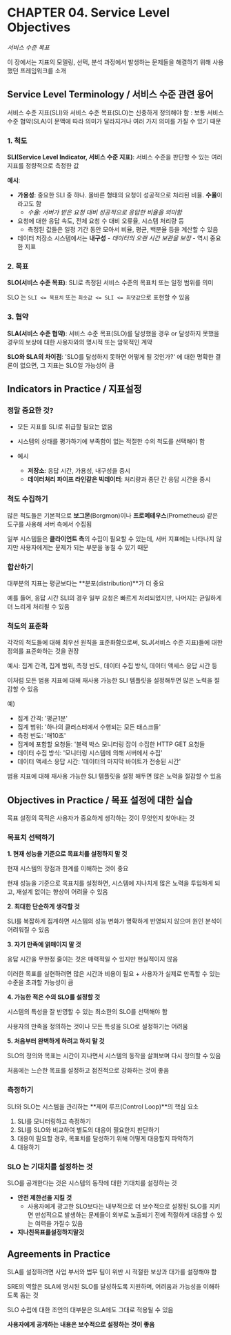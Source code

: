 # CHAPTER 04. Service Level Objectives

<i>서비스 수준 목표</i>

이 장에서는 지표의 모델링, 선택, 분석 과정에서 발생하는 문제들을 해결하기 위해 사용했던 프레임워크를 소개

## Service Level Terminology / 서비스 수준 관련 용어

서비스 수준 지표(SLI)와 서비스 수준 목표(SLO)는 신중하게 정의해야 함
: 보통 서비스 수준 협약(SLA)이 문맥에 따라 의미가 달라지거나 여러 가지 의미를 가질 수 있기 때문

### 1. 척도

**SLI(Service Level Indicator, 서비스 수준 지표)**: 서비스 수준을 판단할 수 있는 여러 지표를 정량적으로 측정한 값

**예시**: 

- **가용성**: 중요한 SLI 중 하나. 올바른 형태의 요청이 성공적으로 처리된 비율. **수율**이라고도 함
  - _수율: 서버가 받은 요청 대비 성공적으로 응답한 비율을 의미함_
- 요청에 대한 응답 속도, 전체 요청 수 대비 오류율, 시스템 처리량 등
  - 측정된 값들은 일정 기간 동안 모아서 비율, 평균, 백분율 등을 계산할 수 있음
- 데이터 저장소 시스템에서는 **내구성** - _데이터의 오랜 시간 보관을 보장_ - 역시 중요한 지표


### 2. 목표

**SLO(서비스 수준 목표)**: SLI로 측정된 서비스 수준의 목표치 또는 일정 범위를 의미

SLO 는 `SLI <= 목표치` 또는 `최솟값 <= SLI <= 최댓값`으로 표현할 수 있음


### 3. 협약

**SLA(서비스 수준 협약)**: 서비스 수준 목표(SLO)를 달성했을 경우 or 달성하지 못했을 경우의 보상에 대한 사용자와의 명시적 또는 암묵적인 계약

**SLO와 SLA의 차이점**: 'SLO를 달성하지 못하면 어떻게 될 것인가?' 에 대한 명확한 결론이 없으면, 그 지표는 SLO일 가능성이 큼


## Indicators in Practice / 지표설정

### 정말 중요한 것?

- 모든 지표를 SLI로 취급할 필요는 없음
- 시스템의 상태를 평가하기에 부족함이 없는 적절한 수의 척도를 선택해야 함

- 예시
  - **저장소**: 응답 시간, 가용성, 내구성을 중시
  - **데이터처리 파이프 라인같은 빅데이터**: 처리량과 종단 간 응답 시간을 중시

### 척도 수집하기

많은 척도들은 기본적으로 **보그몬**(Borgmon)이나 **프로메테우스**(Prometheus) 같은 도구를 사용해 서버 측에서 수집됨

일부 시스템들은 **클라이언트 측**의 수집이 필요할 수 있는데, 
서버 지표에는 나타나지 않지만 사용자에게는 문제가 되는 부분을 놓칠 수 있기 때문

### 합산하기

대부분의 지표는 평균보다는 **분포(distribution)**가 더 중요

예를 들어, 응답 시간 SLI의 경우 일부 요청은 빠르게 처리되었지만, 나머지는 균일하게 더 느리게 처리될 수 있음

### 척도의 표준화

각각의 척도들에 대해 최우선 원칙을 표준화함으로써, SLJ(서비스 수준 지표)들에 대한 정의를 표준화하는 것을 권장

예시: 집계 간격, 집계 범위, 측정 빈도, 데이터 수집 방식, 데이터 액세스 응답 시간 등

이처럼 모든 범용 지표에 대해 재사용 가능한 SLI 템플릿을 설정해두면 많은 노력을 절감할 수 있음


예)

- 집계 간격: '평균1분'
- 집계 범위: '하나의 클러스터에서 수행되는 모든 태스크들'
- 측정 빈도: '매10초'
- 집계에 포함할 요청들: '블랙 박스 모니터링 잡이 수집한 HTTP GET 요청들
- 데이터 수집 방식: '모니터링 시스템에 의해 서버에서 수집'
- 데이터 액세스 응답 시간: '데이터의 마지막 바이트가 전송된 시간'

범용 지표에 대해 재사용 가능한 SLI 템플릿을 설정 해두면 많은 노력을 절감할 수 있음


## Objectives in Practice / 목표 설정에 대한 실습

목표 설정의 목적은 사용자가 중요하게 생각하는 것이 무엇인지 찾아내는 것

### 목표치 선택하기

**1. 현재 성능을 기준으로 목표치를 설정하지 말 것**

현재 시스템의 장점과 한계를 이해하는 것이 중요

현재 성능을 기준으로 목표치를 설정하면, 시스템에 지나치게 많은 노력을 투입하게 되고, 재설계 없이는 향상이 어려울 수 있음


**2. 최대한 단순하게 생각할 것**

SLI를 복잡하게 집계하면 시스템의 성능 변화가 명확하게 반영되지 않으며 원인 분석이 어려워질 수 있음


**3. 자기 만족에 얽매이지 말 것**

응답 시간을 무한정 줄이는 것은 매력적일 수 있지만 현실적이지 않음

이러한 목표를 실현하려면 많은 시간과 비용이 필요 + 사용자가 실제로 만족할 수 있는 수준을 초과할 가능성이 큼

**4. 가능한 적은 수의 SLO를 설정할 것**

시스템의 특성을 잘 반영할 수 있는 최소한의 SLO를 선택해야 함

사용자의 만족을 정의하는 것이나 모든 특성을 SLO로 설정하기는 어려움


**5. 처음부터 완벽하게 하려고 하지 말 것**

SLO의 정의와 목표는 시간이 지나면서 시스템의 동작을 살펴보며 다시 정의할 수 있음

처음에는 느슨한 목표를 설정하고 점진적으로 강화하는 것이 좋음


### 측정하기

SLI와 SLO는 시스템을 관리하는 **제어 루프(Control Loop)**의 핵심 요소

1. SLI를 모니터링하고 측정하기
2. SLI를 SLO와 비교하여 별도의 대응이 필요한지 판단하기
3. 대응이 필요할 경우, 목표치를 달성하기 위해 어떻게 대응할지 파악하기
4. 대응하기


### SLO 는 기대치를 설정하는 것

SLO를 공개한다는 것은 시스템의 동작에 대한 기대치를 설정하는 것

- **안전 제한선을 지킬 것**
  - 사용자에게 광고한 SLO보다는 내부적으로 더 보수적으로 설정된 SLO를 지키면 만성적으로 발생하는 문제들이 외부로 노출되기 전에 적절하게 대응할 수 있는 여력을 가질수 있음
- **지나친목표를설정하지말것**

## Agreements in Practice

SLA를 설정하려면 사업 부서와 법무 팀이 위반 시 적절한 보상과 대가를 설정해야 함

SRE의 역할은 SLA에 명시된 SLO를 달성하도록 지원하며, 어려움과 가능성을 이해하도록 돕는 것

SLO 수립에 대한 조언의 대부분은 SLA에도 그대로 적용될 수 있음

**사용자에게 공개하는 내용은 보수적으로 설정하는 것이 좋음**



<br/><br/>
